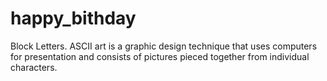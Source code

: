 # happy_bithday
Block Letters. ASCII art is a graphic design technique that uses computers for presentation and consists of pictures pieced together from individual characters.
